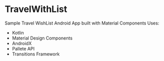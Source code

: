 # TravelWithList
Sample Travel WishList Android App built with Material Components
Uses:
- Kotlin
- Material Design Components
- AndroidX
- Pallete API
- Transitions Framework
